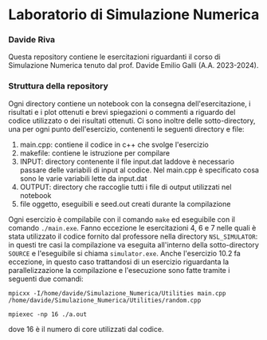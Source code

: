 # Laboratorio di Simulazione Numerica

### Davide Riva

Questa repository contiene le esercitazioni riguardanti il corso di Simulazione Numerica tenuto dal prof. Davide Emilio Galli (A.A. 2023-2024).

### Struttura della repository

Ogni directory contiene un notebook con la consegna dell'esercitazione, i risultati e i plot ottenuti e brevi spiegazioni o commenti a riguardo del codice utilizzato o dei risultati ottenuti.
Ci sono inoltre delle sotto-directory, una per ogni punto dell'esercizio, contenenti le seguenti directory e file:

1. main.cpp: contiene il codice in c++ che svolge l'esercizio
2. makefile: contiene le istruzione per compilare
3. INPUT: directory contenente il file input.dat laddove è necessario passare delle variabili di input al codice. Nel main.cpp è specificato cosa sono le varie variabili lette da input.dat
4. OUTPUT: directory che raccoglie tutti i file di output utilizzati nel notebook
5. file oggetto, eseguibili e seed.out creati durante la compilazione

Ogni esercizio è compilabile con il comando `make` ed eseguibile con il comando `./main.exe`. Fanno eccezione le esercitazioni 4, 6 e 7 nelle quali è stata utilizzato il codice fornito dal professore nella directory `NSL_SIMULATOR`: in questi tre casi la compilazione va eseguita all'interno della sotto-directory `SOURCE` e l'eseguibile si chiama `simulator.exe`.
Anche l'esercizio 10.2 fa eccezione, in questo caso trattandosi di un esercizio riguardanta la parallelizzazione la compilazione e l'esecuzione sono fatte tramite i seguenti due comandi:

`mpicxx -I/home/davide/Simulazione_Numerica/Utilities main.cpp /home/davide/Simulazione_Numerica/Utilities/random.cpp`

`mpiexec -np 16 ./a.out`

dove 16 è il numero di core utilizzati dal codice.